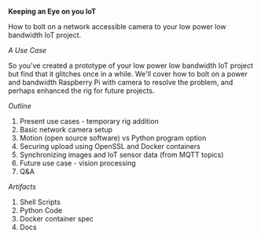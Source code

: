 **Keeping an Eye on you IoT**

How to bolt on a network accessible camera to your low power low bandwidth IoT project.


*A Use Case*

So you've created a prototype of your low power low bandwidth IoT project but
find that it glitches once in a while. We'll cover how to bolt on a power
and bandwidth Raspberry Pi with camera to resolve the problem, and perhaps
enhanced the rig for future projects.


*Outline*

1. Present use cases - temporary rig addition
2. Basic network camera setup
3. Motion (open source software) vs Python program option
4. Securing upload using OpenSSL and Docker containers
5. Synchronizing images and IoT sensor data (from MQTT topics)
6. Future use case - vision processing
7. Q&A


*Artifacts*

1. Shell Scripts
2. Python Code
3. Docker container spec
4. Docs
